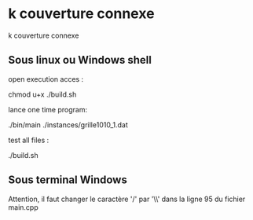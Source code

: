 # k couverture connexe
 k couverture connexe

## Sous linux ou Windows shell 



open execution acces :




chmod u+x ./build.sh 




lance one time program:




./bin/main ./instances/grille1010_1.dat 




test all files : 




./build.sh



## Sous terminal Windows


Attention, il faut changer le caractère '/' par '\\\\' dans la ligne 95 du fichier main.cpp

